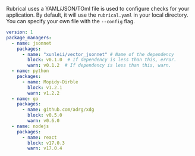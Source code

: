 Rubrical uses a YAML/JSON/TOml file is used to configure checks for your application.  By default, it will use the `rubrical.yaml` in your local directory.  You can specify your own file with the `--config` flag.

```yaml
version: 1
package_managers:
  - name: jsonnet
    packages:
      - name: "xunleii/vector_jsonnet" # Name of the dependency
        block: v0.1.0  # If dependency is less than this, error.
        warn: v0.1.2  # If dependency is less than this, warn.
  - name: python
    packages:
      - name: Mopidy-Dirble
        block: v1.2.1
        warn: v1.2.2
  - name: go
    packages:
      - name: github.com/adrg/xdg
        block: v0.5.0
        warn: v0.6.0
  - name: nodejs
    packages:
      - name: react
        block: v17.0.3
        warn: v17.0.4
```
